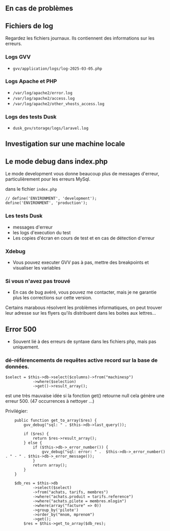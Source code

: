 ## En cas de problèmes

## Fichiers de log

Regardez les fichiers journaux. Ils contiennent des informations sur les erreurs.

### Logs GVV

* `gvv/application/logs/log-2025-03-05.php` 

### Logs Apache et PHP
* `/var/log/apache2/error.log`
* `/var/log/apache2/access.log`
* `/var/log/apache2/other_vhosts_access.log`
 
### Logs des tests Dusk
* `dusk_gvv/storage/logs/laravel.log`

## Investigation sur une machine locale

## Le mode debug dans index.php

Le mode development vous donne beaucoup plus de messages d'erreur, particulièrement pour les erreurs MySql.

dans le fichier `index.php`
```
// define('ENVIRONMENT', 'development');
define('ENVIRONMENT', 'production');
```

### Les tests Dusk

* messages d'erreur
* les logs d'execution du test
* Les copies d'écran en cours de test et en cas de détection d'erreur

### Xdebug
* Vous pouvez executer GVV pas à pas, mettre des breakpoints et visualiser les variables

### Si vous n'avez pas trouvé

* En cas de bug avéré, vous pouvez me contacter, mais je ne garantie plus les corrections sur cette version. 

Certains marabous résolvent les problèmes informatiques, on peut trouver leur adresse sur les flyers qu'ils distribuent dans les boites aux lettres...

## Error 500

* Souvent lié à des erreurs de syntaxe dans les fichiers php, mais pas uniquement.

### dé-référencements de requêtes active record sur la base de données.

```
$select = $this->db->select($columns)->from("machinesp")
        	->where($selection)
            ->get()->result_array();
```

est une très mauvaise idée si la fonction get() retourne null cela génère une erreur 500. (47 occurrences à nettoyer ...)

Privilégier:

```
    public function get_to_array($res) {
        gvv_debug("sql: " . $this->db->last_query());

        if ($res) {
            return $res->result_array();
        } else {
            if ($this->db->_error_number()) {
                gvv_debug("sql: error: " .  $this->db->_error_number() . " - " . $this->db->_error_message());
            }
            return array();
        }
    }

    $db_res = $this->db
            ->select($select)
            ->from("achats, tarifs, membres")
            ->where("achats.produit = tarifs.reference")
            ->where("achats.pilote = membres.mlogin")
            ->where(array("facture" => 0))
            ->group_by('pilote')
            ->order_by("mnom, mprenom")
            ->get();
        $res = $this->get_to_array($db_res);
```